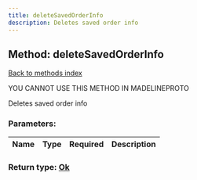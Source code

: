 ```yaml
---
title: deleteSavedOrderInfo
description: Deletes saved order info
---
```

## Method: deleteSavedOrderInfo  
[Back to methods index](index.md)


YOU CANNOT USE THIS METHOD IN MADELINEPROTO


Deletes saved order info

### Parameters:

| Name     |    Type       | Required | Description |
|----------|---------------|----------|-------------|


### Return type: [Ok](../types/Ok.md)

